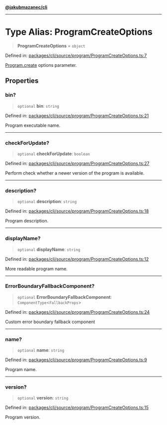 [**@jakubmazanec/cli**](../README.md)

---

# Type Alias: ProgramCreateOptions

> **ProgramCreateOptions** = `object`

Defined in:
[packages/cli/source/program/ProgramCreateOptions.ts:7](https://github.com/jakubmazanec/tools/blob/dccfe8e5cee218e88ff4db59e4bf460975897c58/packages/cli/source/program/ProgramCreateOptions.ts#L7)

[Program.create](../classes/Program.md#create) options parameter.

## Properties

### bin?

> `optional` **bin**: `string`

Defined in:
[packages/cli/source/program/ProgramCreateOptions.ts:21](https://github.com/jakubmazanec/tools/blob/dccfe8e5cee218e88ff4db59e4bf460975897c58/packages/cli/source/program/ProgramCreateOptions.ts#L21)

Program executable name.

---

### checkForUpdate?

> `optional` **checkForUpdate**: `boolean`

Defined in:
[packages/cli/source/program/ProgramCreateOptions.ts:27](https://github.com/jakubmazanec/tools/blob/dccfe8e5cee218e88ff4db59e4bf460975897c58/packages/cli/source/program/ProgramCreateOptions.ts#L27)

Perform check whether a newer version of the program is available.

---

### description?

> `optional` **description**: `string`

Defined in:
[packages/cli/source/program/ProgramCreateOptions.ts:18](https://github.com/jakubmazanec/tools/blob/dccfe8e5cee218e88ff4db59e4bf460975897c58/packages/cli/source/program/ProgramCreateOptions.ts#L18)

Program description.

---

### displayName?

> `optional` **displayName**: `string`

Defined in:
[packages/cli/source/program/ProgramCreateOptions.ts:12](https://github.com/jakubmazanec/tools/blob/dccfe8e5cee218e88ff4db59e4bf460975897c58/packages/cli/source/program/ProgramCreateOptions.ts#L12)

More readable program name.

---

### ErrorBoundaryFallbackComponent?

> `optional` **ErrorBoundaryFallbackComponent**: `ComponentType`\<`FallbackProps`\>

Defined in:
[packages/cli/source/program/ProgramCreateOptions.ts:24](https://github.com/jakubmazanec/tools/blob/dccfe8e5cee218e88ff4db59e4bf460975897c58/packages/cli/source/program/ProgramCreateOptions.ts#L24)

Custom error boundary fallback component

---

### name?

> `optional` **name**: `string`

Defined in:
[packages/cli/source/program/ProgramCreateOptions.ts:9](https://github.com/jakubmazanec/tools/blob/dccfe8e5cee218e88ff4db59e4bf460975897c58/packages/cli/source/program/ProgramCreateOptions.ts#L9)

Program name.

---

### version?

> `optional` **version**: `string`

Defined in:
[packages/cli/source/program/ProgramCreateOptions.ts:15](https://github.com/jakubmazanec/tools/blob/dccfe8e5cee218e88ff4db59e4bf460975897c58/packages/cli/source/program/ProgramCreateOptions.ts#L15)

Program version.
